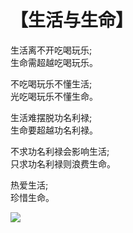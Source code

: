 # 【生活与生命】

生活离不开吃喝玩乐;  
生命需超越吃喝玩乐。 

不吃喝玩乐不懂生活;  
光吃喝玩乐不懂生命。   

生活难摆脱功名利禄;  
生命要超越功名利禄。 

不求功名利禄会影响生活;   
只求功名利禄则浪费生命。  

热爱生活;  
珍惜生命。

![](16.jpg)
